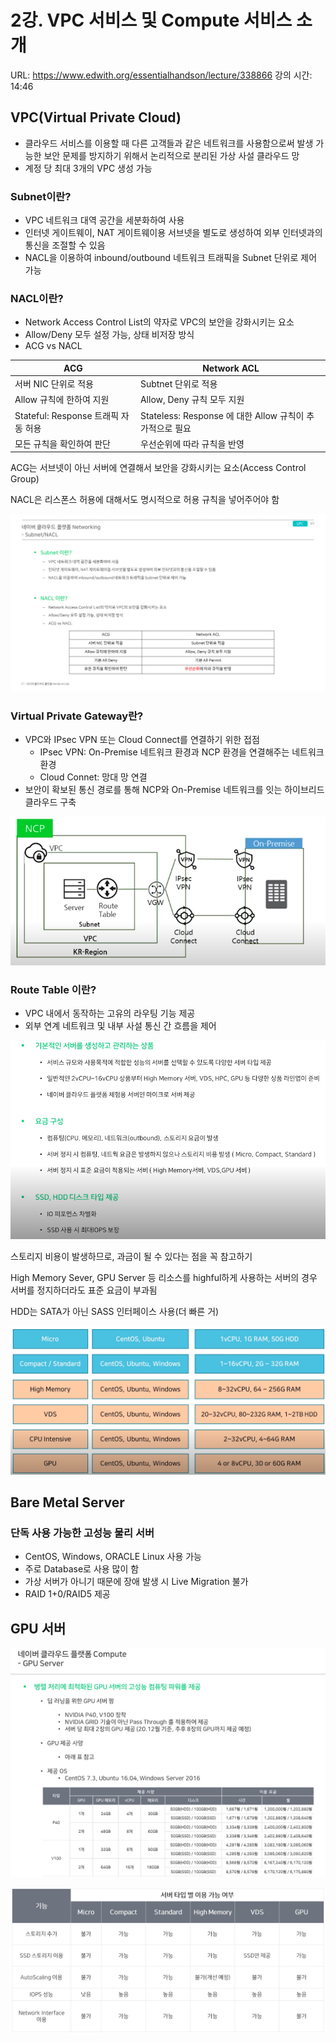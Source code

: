 # 2강. VPC 서비스 및 Compute 서비스 소개

URL: https://www.edwith.org/essentialhandson/lecture/338866
강의 시간: 14:46
    

## VPC(Virtual Private Cloud)

- 클라우드 서비스를 이용할 때 다른 고객들과 같은 네트워크를 사용함으로써 발생 가능한 보안 문제를 방지하기 위해서 논리적으로 분리된 가상 사설 클라우드 망
- 계정 당 최대 3개의 VPC 생성 가능

### Subnet이란?

- VPC 네트워크 대역 공간을 세분화하여 사용
- 인터넷 게이트웨이, NAT 게이트웨이용 서브넷을 별도로 생성하여 외부 인터넷과의 통신을 조절할 수 있음
- NACL을 이용하여 inbound/outbound 네트워크 트래픽을 Subnet 단위로 제어 가능

### NACL이란?

- Network Access Control List의 약자로 VPC의 보안을 강화시키는 요소
- Allow/Deny 모두 설정 가능, 상태 비저장 방식
- ACG vs NACL

| ACG | Network ACL |
| --- | --- |
| 서버 NIC 단위로 적용 | Subtnet 단위로 적용 |
| Allow 규칙에 한하여 지원 | Allow, Deny 규칙 모두 지원 |
| Stateful: Response 트래픽 자동 허용 | Stateless: Response 에 대한 Allow 규칙이 추가적으로 필요 |
| 모든 규칙을 확인하여 판단 | 우선순위에 따라 규칙을 반영 |

ACG는 서브넷이 아닌 서버에 연결해서 보안을 강화시키는 요소(Access Control Group)

NACL은 리스폰스 허용에 대해서도 명시적으로 허용 규칙을 넣어주어야 함

![Untitled](2%E1%84%80%E1%85%A1%E1%86%BC%20VPC%20%E1%84%89%E1%85%A5%E1%84%87%E1%85%B5%E1%84%89%E1%85%B3%20%E1%84%86%E1%85%B5%E1%86%BE%20Compute%20%E1%84%89%E1%85%A5%E1%84%87%E1%85%B5%E1%84%89%E1%85%B3%20%E1%84%89%E1%85%A9%E1%84%80%E1%85%A2%20e48ba0f643214819998e66b4345ad3c7/Untitled.png)

### Virtual Private Gateway란?

- VPC와 IPsec VPN 또는 Cloud Connect를 연결하기 위한 접점
    - IPsec VPN: On-Premise 네트워크 환경과 NCP 환경을 연결해주는 네트워크 환경
    - Cloud Connet: 망대 망 연결
- 보안이 확보된 통신 경로를 통해 NCP와 On-Premise 네트워크를 잇는 하이브리드 클라우드 구축

![Untitled](2%E1%84%80%E1%85%A1%E1%86%BC%20VPC%20%E1%84%89%E1%85%A5%E1%84%87%E1%85%B5%E1%84%89%E1%85%B3%20%E1%84%86%E1%85%B5%E1%86%BE%20Compute%20%E1%84%89%E1%85%A5%E1%84%87%E1%85%B5%E1%84%89%E1%85%B3%20%E1%84%89%E1%85%A9%E1%84%80%E1%85%A2%20e48ba0f643214819998e66b4345ad3c7/Untitled%201.png)

### Route Table 이란?

- VPC 내에서 동작하는 고유의 라우팅 기능 제공
- 외부 연계 네트워크 및 내부 사설 통신 간 흐름을 제어

![Untitled](2%E1%84%80%E1%85%A1%E1%86%BC%20VPC%20%E1%84%89%E1%85%A5%E1%84%87%E1%85%B5%E1%84%89%E1%85%B3%20%E1%84%86%E1%85%B5%E1%86%BE%20Compute%20%E1%84%89%E1%85%A5%E1%84%87%E1%85%B5%E1%84%89%E1%85%B3%20%E1%84%89%E1%85%A9%E1%84%80%E1%85%A2%20e48ba0f643214819998e66b4345ad3c7/Untitled%202.png)

스토리지 비용이 발생하므로, 과금이 될 수 있다는 점을 꼭 참고하기

High Memory Sever, GPU Server 등 리소스를 highful하게 사용하는 서버의 경우 서버를 정지하더라도 표준 요금이 부과됨

HDD는 SATA가 아닌 SASS 인터페이스 사용(더 빠른 거)

![Untitled](2%E1%84%80%E1%85%A1%E1%86%BC%20VPC%20%E1%84%89%E1%85%A5%E1%84%87%E1%85%B5%E1%84%89%E1%85%B3%20%E1%84%86%E1%85%B5%E1%86%BE%20Compute%20%E1%84%89%E1%85%A5%E1%84%87%E1%85%B5%E1%84%89%E1%85%B3%20%E1%84%89%E1%85%A9%E1%84%80%E1%85%A2%20e48ba0f643214819998e66b4345ad3c7/Untitled%203.png)

## Bare Metal Server

### 단독 사용 가능한 고성능 물리 서버

- CentOS, Windows, ORACLE Linux 사용 가능
- 주로 Database로 사용 많이 함
- 가상 서버가 아니기 때문에 장애 발생 시 Live Migration 불가
- RAID 1+0/RAID5 제공

## GPU 서버

![Untitled](2%E1%84%80%E1%85%A1%E1%86%BC%20VPC%20%E1%84%89%E1%85%A5%E1%84%87%E1%85%B5%E1%84%89%E1%85%B3%20%E1%84%86%E1%85%B5%E1%86%BE%20Compute%20%E1%84%89%E1%85%A5%E1%84%87%E1%85%B5%E1%84%89%E1%85%B3%20%E1%84%89%E1%85%A9%E1%84%80%E1%85%A2%20e48ba0f643214819998e66b4345ad3c7/Untitled%204.png)

![Untitled](2%E1%84%80%E1%85%A1%E1%86%BC%20VPC%20%E1%84%89%E1%85%A5%E1%84%87%E1%85%B5%E1%84%89%E1%85%B3%20%E1%84%86%E1%85%B5%E1%86%BE%20Compute%20%E1%84%89%E1%85%A5%E1%84%87%E1%85%B5%E1%84%89%E1%85%B3%20%E1%84%89%E1%85%A9%E1%84%80%E1%85%A2%20e48ba0f643214819998e66b4345ad3c7/Untitled%205.png)